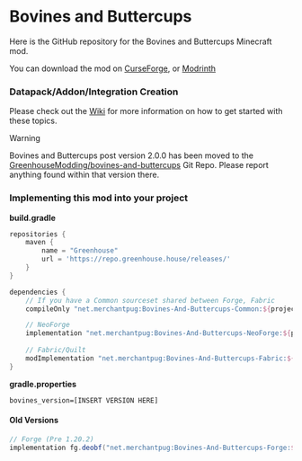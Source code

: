 # Bovines and Buttercups

Here is the GitHub repository for the Bovines and Buttercups Minecraft mod.

You can download the mod on [CurseForge](https://www.curseforge.com/minecraft/mc-mods/bovines-and-buttercups), or [Modrinth](https://modrinth.com/mod/bovines-and-buttercups)

### Datapack/Addon/Integration Creation
Please check out the [Wiki](https://github.com/MerchantPug/bovines-and-buttercups/wiki) for more information on how to get started with these topics.

> [!WARNING]
> Bovines and Buttercups post version 2.0.0 has been moved to the [GreenhouseModding/bovines-and-buttercups](https://github.com/GreenhouseModding/bovines-and-buttercups/) Git Repo.
> Please report anything found within that version there.


### Implementing this mod into your project

**build.gradle**
```groovy
repositories {
    maven {
        name = "Greenhouse"
        url = 'https://repo.greenhouse.house/releases/'
    }
}

dependencies {
    // If you have a Common sourceset shared between Forge, Fabric
    compileOnly "net.merchantpug:Bovines-And-Buttercups-Common:${project.bovines_version}"

    // NeoForge
    implementation "net.merchantpug:Bovines-And-Buttercups-NeoForge:${project.bovines_version}"
    
    // Fabric/Quilt
    modImplementation "net.merchantpug:Bovines-And-Buttercups-Fabric:${project.bovines_version}"
}
```

**gradle.properties**
```properties
bovines_version=[INSERT VERSION HERE]
```


#### Old Versions
```groovy
// Forge (Pre 1.20.2)
implementation fg.deobf("net.merchantpug:Bovines-And-Buttercups-Forge:${project.bovines_version}")
```